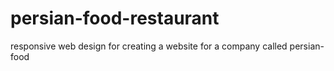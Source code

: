# persian-food-restaurant
responsive web design for creating a website for a company called persian-food
